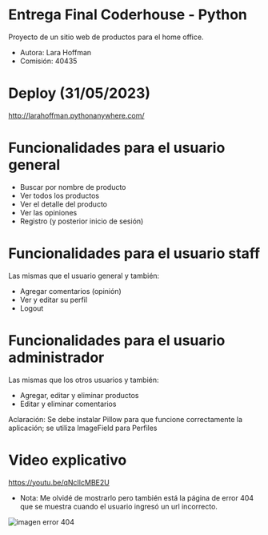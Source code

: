 # Entrega Final Coderhouse - Python
Proyecto de un sitio web de productos para el home office.
* Autora: Lara Hoffman
* Comisión: 40435

# Deploy (31/05/2023)
http://larahoffman.pythonanywhere.com/

# Funcionalidades para el usuario general
* Buscar por nombre de producto
* Ver todos los productos
* Ver el detalle del producto
* Ver las opiniones
* Registro (y posterior inicio de sesión)

# Funcionalidades para el usuario staff
Las mismas que el usuario general y también:
* Agregar comentarios (opinión)
* Ver y editar su perfil
* Logout

# Funcionalidades para el usuario administrador
Las mismas que los otros usuarios y también:
* Agregar, editar y eliminar productos
* Editar y eliminar comentarios

Aclaración: Se debe instalar Pillow para que funcione correctamente la aplicación; se utiliza ImageField para Perfiles

# Video explicativo
https://youtu.be/qNcIlcMBE2U

* Nota: Me olvidé de mostrarlo pero también está la página de error 404 que se muestra cuando el usuario ingresó un url incorrecto.

![imagen error 404](https://github.com/larahoffman/Proyecto_Final_Coderhouse/blob/main/404.png)
